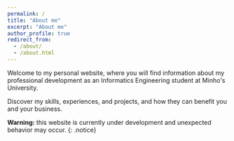 ```yaml
---
permalink: /
title: "About me"
excerpt: "About me"
author_profile: true
redirect_from: 
  - /about/
  - /about.html
---
```


 Welcome to my personal website, where you will find information about my professional development as an Informatics Engineering student at Minho's University.

 Discover my skills, experiences, and projects, and how they can benefit you and your business.

**Warning:** this website is currently under development and unexpected behavior may occur.
{: .notice}

